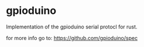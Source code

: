 # gpioduino

Implementation of the gpioduino serial protocl for rust.

for more info go to:  https://github.com/gpioduino/spec
